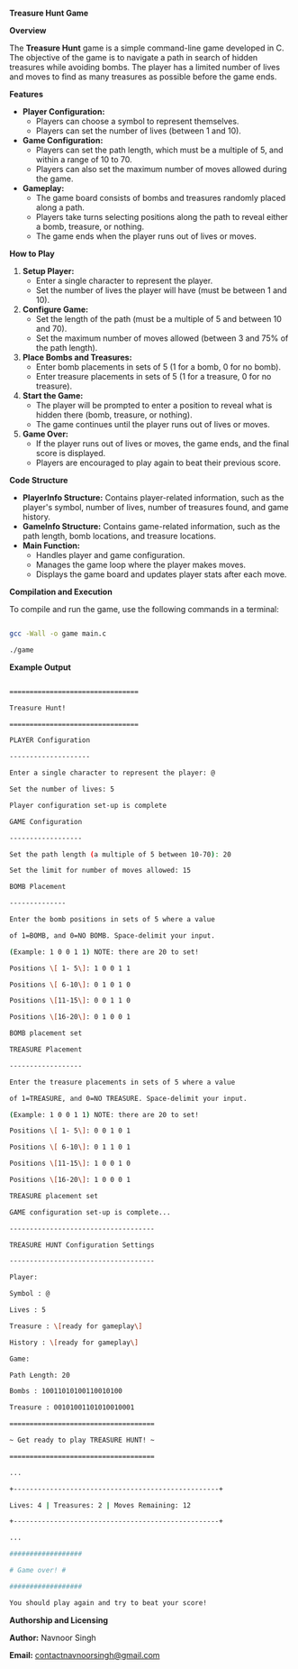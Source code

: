 **Treasure Hunt Game**

**Overview**

The **Treasure Hunt** game is a simple command-line game developed in C. The objective of the game is to navigate a path in search of hidden treasures while avoiding bombs. The player has a limited number of lives and moves to find as many treasures as possible before the game ends.

**Features**

- **Player Configuration:**
  - Players can choose a symbol to represent themselves.
  - Players can set the number of lives (between 1 and 10).
- **Game Configuration:**
  - Players can set the path length, which must be a multiple of 5, and within a range of 10 to 70.
  - Players can also set the maximum number of moves allowed during the game.
- **Gameplay:**
  - The game board consists of bombs and treasures randomly placed along a path.
  - Players take turns selecting positions along the path to reveal either a bomb, treasure, or nothing.
  - The game ends when the player runs out of lives or moves.

**How to Play**

1. **Setup Player:**
    - Enter a single character to represent the player.
    - Set the number of lives the player will have (must be between 1 and 10).
2. **Configure Game:**
    - Set the length of the path (must be a multiple of 5 and between 10 and 70).
    - Set the maximum number of moves allowed (between 3 and 75% of the path length).
3. **Place Bombs and Treasures:**
    - Enter bomb placements in sets of 5 (1 for a bomb, 0 for no bomb).
    - Enter treasure placements in sets of 5 (1 for a treasure, 0 for no treasure).
4. **Start the Game:**
    - The player will be prompted to enter a position to reveal what is hidden there (bomb, treasure, or nothing).
    - The game continues until the player runs out of lives or moves.
5. **Game Over:**
    - If the player runs out of lives or moves, the game ends, and the final score is displayed.
    - Players are encouraged to play again to beat their previous score.

**Code Structure**

- **PlayerInfo Structure:** Contains player-related information, such as the player's symbol, number of lives, number of treasures found, and game history.
- **GameInfo Structure:** Contains game-related information, such as the path length, bomb locations, and treasure locations.
- **Main Function:**
  - Handles player and game configuration.
  - Manages the game loop where the player makes moves.
  - Displays the game board and updates player stats after each move.

**Compilation and Execution**

To compile and run the game, use the following commands in a terminal:

```bash

gcc -Wall -o game main.c

./game

```

**Example Output**

```bash

================================

Treasure Hunt!

================================

PLAYER Configuration

--------------------

Enter a single character to represent the player: @

Set the number of lives: 5

Player configuration set-up is complete

GAME Configuration

------------------

Set the path length (a multiple of 5 between 10-70): 20

Set the limit for number of moves allowed: 15

BOMB Placement

--------------

Enter the bomb positions in sets of 5 where a value

of 1=BOMB, and 0=NO BOMB. Space-delimit your input.

(Example: 1 0 0 1 1) NOTE: there are 20 to set!

Positions \[ 1- 5\]: 1 0 0 1 1

Positions \[ 6-10\]: 0 1 0 1 0

Positions \[11-15\]: 0 0 1 1 0

Positions \[16-20\]: 0 1 0 0 1

BOMB placement set

TREASURE Placement

------------------

Enter the treasure placements in sets of 5 where a value

of 1=TREASURE, and 0=NO TREASURE. Space-delimit your input.

(Example: 1 0 0 1 1) NOTE: there are 20 to set!

Positions \[ 1- 5\]: 0 0 1 0 1

Positions \[ 6-10\]: 0 1 1 0 1

Positions \[11-15\]: 1 0 0 1 0

Positions \[16-20\]: 1 0 0 0 1

TREASURE placement set

GAME configuration set-up is complete...

------------------------------------

TREASURE HUNT Configuration Settings

------------------------------------

Player:

Symbol : @

Lives : 5

Treasure : \[ready for gameplay\]

History : \[ready for gameplay\]

Game:

Path Length: 20

Bombs : 10011010100110010100

Treasure : 00101001101010010001

====================================

~ Get ready to play TREASURE HUNT! ~

====================================

...

+---------------------------------------------------+

Lives: 4 | Treasures: 2 | Moves Remaining: 12

+---------------------------------------------------+

...

##################

# Game over! #

##################

You should play again and try to beat your score!

```

**Authorship and Licensing**

**Author:** Navnoor Singh

**Email:** contactnavnoorsingh@gmail.com
